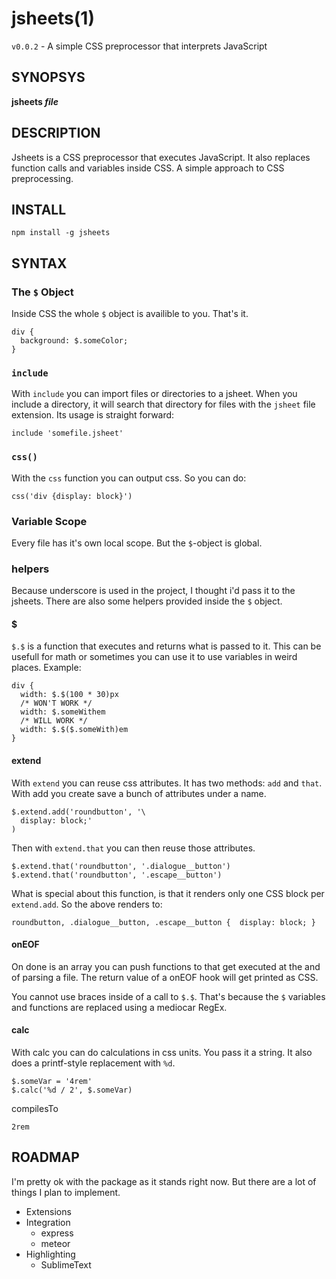 jsheets(1)
======

`v0.0.2` - A simple CSS preprocessor that interprets JavaScript

SYNOPSYS
-------

**jsheets _file_**

DESCRIPTION
----------

Jsheets is a CSS preprocessor that executes JavaScript. It also replaces function calls and variables inside CSS. A simple approach to CSS preprocessing.

INSTALL
------

```
npm install -g jsheets
```

SYNTAX
------

### The `$` Object
Inside CSS the whole `$` object is availible to you. That's it.

```
div {
  background: $.someColor;
}
```

### `include`
With `include` you can import files or directories to a jsheet. When you include a directory, it will search that directory for files with the `jsheet` file extension. Its usage is straight forward:

```
include 'somefile.jsheet'
```

### `css()`
With the `css` function you can output css. So you can do:

```
css('div {display: block}')
```

### Variable Scope
Every file has it's own local scope. But the `$`-object is global.

### helpers
Because underscore is used in the project, I thought i'd pass it to the jsheets. There are also some helpers provided inside the `$` object.

#### $
`$.$` is a function that executes and returns what is passed to it. This can be usefull for math or sometimes you can use it to use variables in weird places. Example:

```
div {
  width: $.$(100 * 30)px
  /* WON'T WORK */
  width: $.someWithem
  /* WILL WORK */
  width: $.$($.someWith)em
}
```

#### extend
With `extend` you can reuse css attributes. It has two methods: `add` and `that`. With add you create save a bunch of attributes under a name.

```
$.extend.add('roundbutton', '\
  display: block;'
)
```

Then with `extend.that` you can then reuse those attributes.

```
$.extend.that('roundbutton', '.dialogue__button')
$.extend.that('roundbutton', '.escape__button')
```

What is special about this function, is that it renders only one CSS block per `extend.add`. So the above renders to:

```
roundbutton, .dialogue__button, .escape__button {  display: block; }
```

#### onEOF
On done is an array you can push functions to that get executed at the and of parsing a file. The return value of a onEOF hook will get printed as CSS.

You cannot use braces inside of a call to `$.$`. That's because the `$` variables and functions are replaced using a mediocar RegEx.

#### calc
With calc you can do calculations in css units. You pass it a string. It also does a printf-style replacement with `%d`.

```
$.someVar = '4rem'
$.calc('%d / 2', $.someVar)
```

compilesTo
```
2rem
```

ROADMAP
-------

I'm pretty ok with the package as it stands right now. But there are a lot of things I plan to implement.

* Extensions
* Integration
  * express
  * meteor
* Highlighting
  * SublimeText